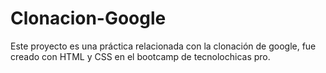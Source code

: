 # Clonacion-Google
Este proyecto es una práctica relacionada con la clonación de google, fue creado con HTML y CSS en el bootcamp de tecnolochicas pro.
